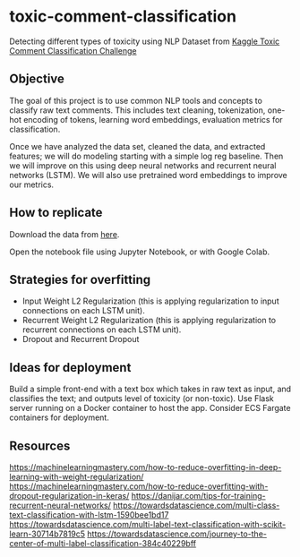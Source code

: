 # toxic-comment-classification
Detecting different types of toxicity using NLP
Dataset from [Kaggle Toxic Comment Classification Challenge](https://www.kaggle.com/c/jigsaw-toxic-comment-classification-challenge/)

## Objective
The goal of this project is to use common NLP tools and concepts to classify raw text comments. This includes text cleaning, tokenization, one-hot encoding of tokens, learning word embeddings, evaluation metrics for classification.

Once we have analyzed the data set, cleaned the data, and extracted features; we will do modeling starting with a simple log reg baseline. Then we will improve on this using deep neural networks
and recurrent neural networks (LSTM). We will also use pretrained word embeddings to improve our metrics.

## How to replicate
Download the data from [here](https://www.kaggle.com/c/jigsaw-toxic-comment-classification-challenge/data).

Open the notebook file using Jupyter Notebook, or with Google Colab.

## Strategies for overfitting
* Input Weight L2 Regularization (this is applying regularization to input connections on each LSTM unit).
* Recurrent Weight L2 Regularization (this is applying regularization to recurrent connections on each LSTM unit).
* Dropout and Recurrent Dropout

## Ideas for deployment
Build a simple front-end with a text box which takes in raw text as input, and classifies the text; and outputs level of toxicity (or non-toxic). Use Flask server running on a Docker container to host the app. Consider ECS Fargate containers for deployment.

## Resources
https://machinelearningmastery.com/how-to-reduce-overfitting-in-deep-learning-with-weight-regularization/
https://machinelearningmastery.com/how-to-reduce-overfitting-with-dropout-regularization-in-keras/
https://danijar.com/tips-for-training-recurrent-neural-networks/
https://towardsdatascience.com/multi-class-text-classification-with-lstm-1590bee1bd17
https://towardsdatascience.com/multi-label-text-classification-with-scikit-learn-30714b7819c5
https://towardsdatascience.com/journey-to-the-center-of-multi-label-classification-384c40229bff
